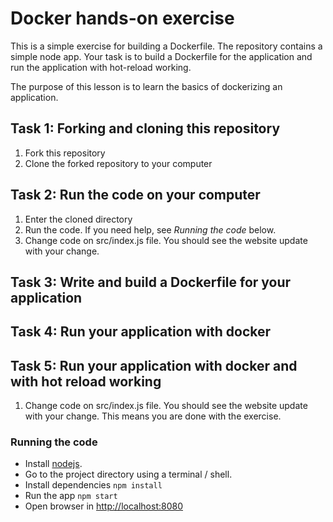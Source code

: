# Docker hands-on exercise

This is a simple exercise for building a Dockerfile. The repository contains a simple node app. Your task is to build a Dockerfile for the application and run the application with hot-reload working.

The purpose of this lesson is to learn the basics of dockerizing an application.


## Task 1: Forking and cloning this repository

1. Fork this repository
1. Clone the forked repository to your computer

## Task 2: Run the code on your computer

1. Enter the cloned directory
1. Run the code. If you need help, see *Running the code* below.
1. Change code on src/index.js file. You should see the website update with your change.

## Task 3: Write and build a Dockerfile for your application

## Task 4: Run your application with docker

## Task 5: Run your application with docker and with hot reload working
1. Change code on src/index.js file. You should see the website update with your change. This means you are done with the exercise.

### Running the code

* Install [nodejs](https://nodejs.org/en/download/package-manager/).
* Go to the project directory using a terminal / shell.
* Install dependencies `npm install`
* Run the app `npm start`
* Open browser in [http://localhost:8080](http://localhost:8080)